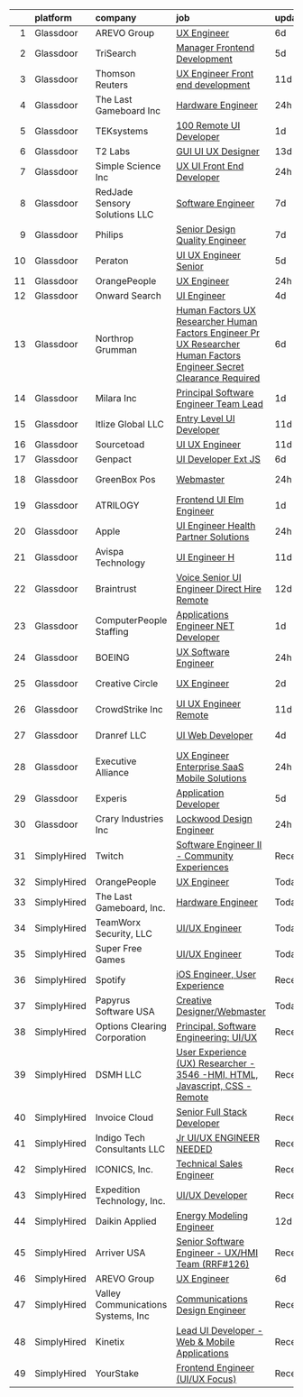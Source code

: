 

|    | platform    | company                            | job                                                                                                                                                                                                                                                                                                                                                                                                                                                                                                                                                                                                                                                                                                                                                                                                                                                                                                                                                                                                                                                                                                                                                                                                                                                                                                                                                                                                                                                                                                                                    | update_time   | location              |
|---:|:------------|:-----------------------------------|:---------------------------------------------------------------------------------------------------------------------------------------------------------------------------------------------------------------------------------------------------------------------------------------------------------------------------------------------------------------------------------------------------------------------------------------------------------------------------------------------------------------------------------------------------------------------------------------------------------------------------------------------------------------------------------------------------------------------------------------------------------------------------------------------------------------------------------------------------------------------------------------------------------------------------------------------------------------------------------------------------------------------------------------------------------------------------------------------------------------------------------------------------------------------------------------------------------------------------------------------------------------------------------------------------------------------------------------------------------------------------------------------------------------------------------------------------------------------------------------------------------------------------------------|:--------------|:----------------------|
|  1 | Glassdoor   | AREVO Group                        | [UX Engineer](https://www.glassdoor.com/partner/jobListing.htm?pos=106&ao=1110586&s=58&guid=000001818a2e8d9bb02f88dd946ea13c&src=GD_JOB_AD&t=SR&vt=w&ea=1&cs=1_2789f469&cb=1655880716050&jobListingId=1007942179301&cpc=2F9DD8B511C89582&jrtk=3-0-1g652t3elj45f801-1g652t3f3i4nf800-f54751631b2a6e8b--6NYlbfkN0BCLW45RZuRc772PykXY_iXs7CHdsEvuP3whbuRYvlLzUPBgski3_CRPHCklom68Ot8O373uMJRXjLHdOCPclxCsYJ6ld-PH4Hmj6Ckbi-1kcJ5ZtE6fDqfA79egWfNAmjiOhUviGXbirqvNtkCHBG75inozUXc3JMpAM7q4dQ2Vcf-p1PSWfDyn1EIPezATFwuL9V4Z4A40_SLVXE6YmunHPOTispDko_9jb_2Z9KGz0UqPY88lzbtFeJdaIRI_tkRYB6Hnfxtkh7BI8ze5meNppQBtoqeg77DukZWdRHe733nO9BTxj7N8l6LonWsKOv4p8i8aLbQqscKacvmREaTtA2iTglVPWCZSMKH_lP5J-XfI9QfftLC8k35bilwPpvQaVwZtkAf4Kl5Ajv7wgmlv5OfGDQ5nWSluQS_LIaN4XXhV--OLtKBQ-80jJm8Py_o67jPutadEVz1MGxEqUjoFid9GyEggoS2Rur0DdwcFpRm0OHKXKlP)                                                                                                                                                                                                                                                                                                                                                                                                                                                                                                                                                                                                                                                                                                 | 6d            | Remote                |
|  2 | Glassdoor   | TriSearch                          | [Manager  Frontend Development](https://www.glassdoor.com/partner/jobListing.htm?pos=121&ao=1110586&s=58&guid=000001818a2e8d9bb02f88dd946ea13c&src=GD_JOB_AD&t=SR&vt=w&ea=1&cs=1_cd78e600&cb=1655880716052&jobListingId=1007945119986&cpc=C5F9C09AE97B3D2F&jrtk=3-0-1g652t3elj45f801-1g652t3f3i4nf800-48d5677011ae1a3f--6NYlbfkN0DJ41dufiW9-_d3VmOZHcpuez4e0Bu4X9T9KlT8_BkKDTCpIQbqk84Vut8YIlTyJcNwPEwLTuEvOOhjHSD0ts3ice9Mu_RZuOdAxX67sr5cEa9zOIEeWMllsa7jiK9ipySJfmBtsTICqsmkEaLVTsE4cBfB-7mx-DKLRw-fpL2RxUhsTj3auZA4CkPASWyLeoFvzcjaUX0B74K_GI2vUpuYQ9AcyuhHwpYmkGM09_yfD92_Awbp2TAx3_pjpbniuhYGO1B_hNqjJP5KhmKvUteaIrXBgvOL_RBfX_6MOyVGWW5BGBE2nF94MSI3-1xT5RCPKIOAzGwS-bpCSZlknywMf6pd7yjbXJ2ER2d-jBmf5y1WCG2fXZYC40XHPFQSL5jbZUCJPU5cKq2YJZaYvqK83-Ux2gOFpadKtEsUwe8nL1cYlp0hzZbZ6--bbOv9--ByxqrHxgOfnRW4HAGTgPjRHfn8ms5ECZ6eKfbzvpMEkmT6ptzFH9bFbhxEHupytIdNw0BizZ0g_2bmiO51xDpr)                                                                                                                                                                                                                                                                                                                                                                                                                                                                                                                                                                                                                                               | 5d            | Boston, MA            |
|  3 | Glassdoor   | Thomson Reuters                    | [UX Engineer  Front end development](https://www.glassdoor.com/partner/jobListing.htm?pos=111&ao=1110586&s=58&guid=000001818a2e8d9bb02f88dd946ea13c&src=GD_JOB_AD&t=SR&vt=w&cs=1_daed0ba0&cb=1655880716050&jobListingId=1007932442328&cpc=2F9DD8B511C89582&jrtk=3-0-1g652t3elj45f801-1g652t3f3i4nf800-96e835cbdf2f0097--6NYlbfkN0CjNG0qDFC9vBxfUJnRpXh8fasJ_-3AjV6caG0C4DoAxAHUoOIq08mxEzFn-hfPuay63-ytmH9YcLaxO7hnF_9gBrzbZi_AvyNllB8DvzEPoVd7FYgDaVIlE2SLwxKTH2P7q7G4dkoQLY3HrwcJ_pTpRsLDP-bkMt4Ych7O0fsGUOrcSIh-asPBRKNjdYS9ueV9bxpNp5bOfOqdVNasj7bPNKSmEdIdGaz9e9gli3mGAdNTvcVbKCfAcD5KENlbLBm4uAmZGYSU8apQdilifMBQczNwr-p3K3Sfgq9UtmNXChzeMSaYReY11NsdvtUYxN5nn9C9YYiRkA9nqpodEs0mR0arUW6eL8ueSO_2dn0ayRmR8iNzliWtvtuI-ZBde0LXM8wTfUa0IiYbjEi4XX2p7XEC2aLzJsXb2NedKCNznvnKDTEsIzYgyMUmafb2nzai21Yn0ulB0RKv9W1v78RrqtR0sHXwmGXE53SgQ4JXnMsltzX7gCCBINV3UvmXGRNnqSUqx1rqLa0_CtoSNkiYA_uQf6AfLVEArgG6hpEOzeBfXTFvqqZU2i6XZCFogN-dBFSUzPhlJ6tYC6jwpx2B15d2d2aNq9p5s4o8lVYUAye3fpU0kXcjKe8jgKbj4nCNL3Cd0GpTiyUxw-Q2-jkHw0DupI2TL59Mu5g3gZikJQSRbQm53_iCH5fZ77yDtU2IaBkkkjvwjtOlcLmy39RJF3vp_8SeO51Lf3oGCa5vbFQ48Bn08Kh7PcwskZG9zjQa4z1KbeGkVFYy4vcwoxsq5eJduazPJ9vbQaMWxhNlLqijRl715JgO-oFfPRa7oCFS0mhg9s4CU3SVIRNN0ApGKFwOVc8SQrMkx88qnFlHxzI9zTMd9UqnMJCwiQv9tnaCoVB3ohL9-46f9r6ZjRS4Pb-XaNQKM9IfHIx2MVewmnLS1yTeJ4ebuGZTiHGlGtQiRmCGrSHWtsoNICC0FJjprKZzpK4yt-YdB0PmpU6XrLzP3WdzyMtvjShW6_TAHk9r0JyVh39HLeLhQ4oKgyw1d2MBJRzhtkLFAfV588XS8qfxQsFd1sS2ICDVglByTjSHQxqnTWR8uSmwDxqUwuDGFXL-xr2AgLP1BgP4YsIFfJJbBGgjWYJQPIxKdneYCCA%3D) | 11d           | Eagan, MN             |
|  4 | Glassdoor   | The Last Gameboard  Inc            | [Hardware Engineer](https://www.glassdoor.com/partner/jobListing.htm?pos=108&ao=1110586&s=58&guid=000001818a2e8d9bb02f88dd946ea13c&src=GD_JOB_AD&t=SR&vt=w&ea=1&cs=1_dfbaaddc&cb=1655880716050&jobListingId=1007954522624&cpc=39721386339D0809&jrtk=3-0-1g652t3elj45f801-1g652t3f3i4nf800-bf49d28a02e06eca--6NYlbfkN0BGpP9LFcH8FYrSqdMQ_sbA8n6iz_ssLchivVmj0HhFnJl_cdkapzIYb113VxxHtVYb9EPtdIMbyZFUJOyNk-Tz0KQR0wiydnM4SROfceT7Eb-1AdfGZDwevHydZpNceK3XevnipRPbxT1mkMcbMrdTgDO7duMFOpkdO9juvpON-cb6hWXZEwSfIEYQn60e64xcje4R-RJdSZc9wMwPJ7t6PJ9PyT0DTqo--1vsEinF5Oz4dqztYfl6Q_L6BgkGJj1RIsCmcqg4Tl-RgmGv5jdi2KkNnKcqBd6_XMM-91yI8hCJpwXvWaL-k_YtQzN1k644VGMPdpZsbAMd3p0ajmBey0EoV_aowKUzGiEHSrjFmzd6R-K1YBK52CKwLwO7mgQVJ_nnR4hZTM51sBZZJZ_VlkqWqYVoR9p2QorqKRNC1SLNf0YfrLT3NWSJoSg_YmdhCDHJzwjmUvi4XIvknAp0bgnWXNlM4-TFqMgQglMmVvPhIUE5Mrkkt6ImneNIQQlie4qb-4xfWQ%3D%3D)                                                                                                                                                                                                                                                                                                                                                                                                                                                                                                                                                                                                                                                               | 24h           | Denver, CO            |
|  5 | Glassdoor   | TEKsystems                         | [100  Remote UI Developer](https://www.glassdoor.com/partner/jobListing.htm?pos=127&ao=1110586&s=58&guid=000001818a2e8d9bb02f88dd946ea13c&src=GD_JOB_AD&t=SR&vt=w&cs=1_b71189bb&cb=1655880716053&jobListingId=1007953178062&cpc=0FE1F5EA2BC84A01&jrtk=3-0-1g652t3elj45f801-1g652t3f3i4nf800-d3956c46580d6977--6NYlbfkN0AuKz8EBO1xHDEL7V2YF9xF3dC_I9B9i-Zw2Jh8clPMK9BxhHDJszxSyW718EipT5P2MyPDlS-4k0k6GEHyNj7NkJW8zZj93Iq-Cx0BoQ0nKgYq-8fHSWfboDjtmjf9AhZS9oM6IrcdNIERSN6UW6E7rEns8ORMnZte4ZYa4j6j8VCywIRfp0A2DfV6ECP2GOcwl3uViyom6c7IHCVnUC6OBh9hlNNZohqsAtQ-BEXYesA2IqiMfeZxkdcCusY1EYSyF2d3VD4i0WoxTyOVhM1KQ5sce_3mF-TnIt8o2Noh52F4WM8EclE1QwQUVXHpr68GQ-NJuk45ifgDjGKKBa2iHsyq3dC6EcR9h9UnTUPkzryQCoemWVaRJHWASMHEr6nZk1YaiUCpwBQ0A91UtPoQdz9C4ExsA12pM4y-BDphzjZ_5Ax3NKxdfE8EC0QLcxG2HHMyyN-jcWpCLfEH16LRu_PvVxFmQnY2OHqjkzuHEjmk2Ffc4CGgWN3kQvTOPiA__mpa4_vB_QOCRb7G74orCyJMHGQqOeDxGehZjVrcFfaF4bD4CznCFexX4bpLKhYWDxf_i1MH7g4ncpJMVo7MPyOmv7ueHL6QyOYJoEQPMHBpnDYGk5I1gehCFvpeMgpjTR3dKZ-5aJ_0fZntOp_gRbq_T5-uiZfQS6Vy0uEjfhyijQ0dW87nLPu8af8roPRYrae-QptMNReCvGFWxF6ipg7r97sAVpD8JmsLS_nZWU4afKUS1qxfK98R-080J61PcCM-kqVuyKGKXhALQXuOcNhNFMLJLgyOacIz2hJCGDU_5U2tlWsOiZpQiJ2ICpkaZuLfKG1YmXWEYF9Ou04Do8TyO0skzAG-6Mwu1dj05nlkEpWzXUbaF6Ll0Tc1lfU8Y5Kp2sXl5rrZqHgCp_tWmkLGEAmGMwC2qTCr6fOEYOEMNy0sgWf9Ldl5tSSlWFBGZ30QGBUHOg%3D%3D)                                                                                                                                                                                             | 1d            | Atlanta, GA           |
|  6 | Glassdoor   | T2 Labs                            | [GUI UI UX Designer](https://www.glassdoor.com/partner/jobListing.htm?pos=113&ao=1110586&s=58&guid=000001818a2e8d9bb02f88dd946ea13c&src=GD_JOB_AD&t=SR&vt=w&ea=1&cs=1_12bfbd61&cb=1655880716051&jobListingId=1007927015310&cpc=CBEBA1A9D941894A&jrtk=3-0-1g652t3elj45f801-1g652t3f3i4nf800-88fdad46afa941a8--6NYlbfkN0D2W1O6DpjgqM5t-Ytd4rWfN7zm7KgZNT6v4xi380-TNoafG_tUEkKvJdXorb6VoYSE6sjVX1kUCkmsNuH6WCf5kO5Gs5uD9UVjt-nV7YkXjbodDSuQRyGQsosBRGhih3WcdfQltN15nJROO-E6KuzdoSIxQvmOdLaL6hSdVz9Aa1WRUbnTPubpWb-OPiRXltzTXuJzf2BItRVhp647y6qgsYZM6KOi6qexxP4WaH84t3KJr9NAzY_gPoyk4cB4pTNi7vGLTinmG9rtrjWxX00_upy8LVQQV_aik_X_yYxd8ZWk7HweUOmsuM8nMyk3gQ2zKNTnOISAnckqlhbBg8qxYWJ66Qpuo2Rfqon7pY9Xq0hbbc5z1Tzx1rSjl7LmA8CddChytmT5BE4eIOaTYdxooWf_9QjkKybvxDGadyqYzy-BOl4hBYclLroAtV98uwcu71N8rwp2MiloXRtM6sL1rWQ5tVDxWbw%3D)                                                                                                                                                                                                                                                                                                                                                                                                                                                                                                                                                                                                                                                                                                            | 13d           | Remote                |
|  7 | Glassdoor   | Simple Science Inc                 | [UX UI Front End Developer](https://www.glassdoor.com/partner/jobListing.htm?pos=110&ao=1110586&s=58&guid=000001818a2e8d9bb02f88dd946ea13c&src=GD_JOB_AD&t=SR&vt=w&ea=1&cs=1_0f831422&cb=1655880716051&jobListingId=1007955274860&cpc=5C70DC7FEE0D01B1&jrtk=3-0-1g652t3elj45f801-1g652t3f3i4nf800-a01d9bfd4fd48de1--6NYlbfkN0BmzC-EZoapB_UM71QrjT3AzMXb6CjXfzsXDRvj41z-dYpIZmT-cj0-xFMaR-h5dWJfkINdxPIJaNHUN2yAi_CAQLEmOGXkIdnRinK6MQGrUl-vX29hqkwTTsG5mWiw8goXyRVABYycQRYrBVQnB_l4ozz5wOk1CKSsaJW6iidOOKxRIfOR6CEhyH6GyeCOdoeBt3RFOzGpBLwebRRtUxgcSNHaS0Y2GvdNXuWBMyjEXBd6rE7R_79n1QrZPva6dw3ghw2_P34iKQbLkEbmcA4a222rhUFScwyli6CKHrt7W0SmiYtlZ4PePHdSVHZiqWvIEzxxSRXMq-Hq_C4j1pwO8Vv8_Z8t-H3JmxQqyHDIFQViUuX_1jg7FEl28Uzxmbg607BNWrv_Fa5MTZCpyFmHVwoK5c7i_ONyrmdZIf-NRSf6aONZ52iPmdxpeRGqRDK-amePUODTUEg9DQ0lLMWPCWytIsamEEZVIl8MT69YSkkE1CgPzWJ4mF7T7Xwar34luO3vpWD9tA%3D%3D)                                                                                                                                                                                                                                                                                                                                                                                                                                                                                                                                                                                                                                                       | 24h           | Costa Mesa, CA        |
|  8 | Glassdoor   | RedJade Sensory Solutions  LLC     | [Software Engineer](https://www.glassdoor.com/partner/jobListing.htm?pos=107&ao=1110586&s=58&guid=000001818a2e8d9bb02f88dd946ea13c&src=GD_JOB_AD&t=SR&vt=w&ea=1&cs=1_75ff1d03&cb=1655880716050&jobListingId=1007940012844&cpc=71D4EE06E32D485A&jrtk=3-0-1g652t3elj45f801-1g652t3f3i4nf800-ebd8988f13aed324--6NYlbfkN0DAwgduWqBP7ymGN-lTADpinz2i-23XbRAyg5ywqS-MDZOH5KRN50EgVrZfwGqx__GYtQ-eHfIM16gOEyyCo3w45I6KzREmUKQpVK5sYiy3z9BXS2GILvgnQUNgmZqmUSEEqPgHORyQDmVZE9COO6aB9beHStZZPZHdZiJ-Kdy_v2GNvhdutA0B1eyQOnvpRbe7-z87rxlVeOpa9rG4bqSbWGlfIwujwgQ9QmTDWAglPmDHxjtZfr9_o3ZonZo1ir4SJnfvfOO3kq8KmB7Kup3wzo4RFFZJWsiAMvZkOdka-8jfwRV5-Y4JzEfCwP0PoLfAcCx-MJSaTpN8zTlmCS4gpn6cvEtU88mtVYKyvdarDTD8IbuCIo3-3CsUD_TDaRR83_FMVlrP8RViduqCSsnmdircg9N6REA43TLcnQkFnu2g8HTr8wSP6qnJr8IkqNtI0pfxy5w7qMTZHmRb5pFWXwB6TP0SYp2FFCMDZnxHOTzTAPrJyM3IWhk17TTIQ_8%3D)                                                                                                                                                                                                                                                                                                                                                                                                                                                                                                                                                                                                                                                                             | 7d            | Remote                |
|  9 | Glassdoor   | Philips                            | [Senior Design Quality Engineer](https://www.glassdoor.com/partner/jobListing.htm?pos=117&ao=1110586&s=58&guid=000001818a2e8d9bb02f88dd946ea13c&src=GD_JOB_AD&t=SR&vt=w&cs=1_5074ab0f&cb=1655880716051&jobListingId=1007940025948&cpc=03F67E1B243A1AE3&jrtk=3-0-1g652t3elj45f801-1g652t3f3i4nf800-1cf588323a52e2ba--6NYlbfkN0B_ic_lyYdB92l-47iK7M2O-Cx2i-GLy_ImdN3yuA5nHhsz19d2WfCzf-FjWAgqYjU7C1OU6OUZZOoIIs-qSQ0dwwOUK9gN7YJZ1VJuInJYkuy-bXKb2wF1mx0CkyvFSwilleYRMbgNLDWucbpSKo7-J7j4Qlhq4i1asaAqPxDVfCCDyyAAm0QtjlLidhwWtAsan9pQgn17NrOLS269wj9-Y28G8L5Tx64JJUQ81XJ-DGkJRLqMhEHbyBNOYlakh6t8EYB5Gp4CWVbg6ptzf1j_aSwiMcPQMnIJA2rdHlvoW1pY_ZmrBCDqGAoI4pu1n4iBWEy80ZYajccStVH7ciLrJLyR5FD27wWEodEFFsW9gJNY0Z3i8zS3reTEHvOaV-ZH42SFrg1zc5z8fckQ4lotVg2kAHzgbJ0wDuhYlosK4ucpd-TXf8BFIq6KSdsHwRaILdINgRy5eWs_pOccUv9YIXGyI3HHrbeFbgQ4QY1tsVJxG67QuGXiCWBbAKdjfDcs346W8upJseRylHmopsfrfwtwfEB1sZth6e-Qy0h1ic-cgrX37liMAd6ARMvAn4H5o8J3j3xj4zOoEQB01b5XwAw9Jo-02eU%3D)                                                                                                                                                                                                                                                                                                                                                                                                                                                                                                                                                                     | 7d            | Pittsburgh, PA        |
| 10 | Glassdoor   | Peraton                            | [UI UX Engineer   Senior](https://www.glassdoor.com/partner/jobListing.htm?pos=119&ao=1110586&s=58&guid=000001818a2e8d9bb02f88dd946ea13c&src=GD_JOB_AD&t=SR&vt=w&cs=1_d8c0dfac&cb=1655880716051&jobListingId=1007945587156&cpc=5EFBB0462F9C6B7A&jrtk=3-0-1g652t3elj45f801-1g652t3f3i4nf800-b3b12cbbf5df54ba--6NYlbfkN0Cx7R8OmodZU4Ze4hnUhR0Myw3_voyDLMHXumN7ynSuTrXceT3foN28OOGtcbbQ_76rWAv0VeuF0OLMv9U30nE_PGWKGg2oNOCAS_vwwSb0Umxfnp0fFyStGdsbdPYI_mb1QgmHgW4UM3bg75cUUXEbYaljH21qzvUVzVnKwk4dTCCqdEuG0g3Sl48Jg9FReginun2xMZErlknOurBE0SQsY-JbIMhgqn5FrDv_zFCAmed2kypS8Er5myoyX8pKZvo4SUqFOm3UY9XcVgR1bpe52CZSVZNGk3GNDBz0sndBQJv8sANOVY88EwF21s_0fpF9uOdk-3WKvJynaJ2miakj1Xg1vCw9Rgw1nVvAKkVaqV4UbFM7X7-6KIwJaivB92MDo8DFGgEFLo8CRwz6bTnCAEwCc4m5duh0w4-SUDfRxZbKdiV6RKP9POWpVn9DXVSpaNxRLnWJl1j1909TBkL2Au8n53sbMCubugDpPokmpxgkHJnbork0SCz323x4i09wEtmNY9kBuK3JSZb6HgOVewkikhtDc5yQFktsiDn_R7INaLTjegDO-06_vu-6rLUHsUvGUF7JFkejjN5XpHDxsO2MNX5XYmK2yX6Td1bLYGamffdoSF9TKrI-Wzerh-yPM153-AIkSm4MGr0ifc0yxheVJkSR8ECDVOP7PlqiUuy8xnuiMWAagu_hs-SqtqNyWHvwVP9xp9uRnQLLcUIxxs4mwCwgfjRhT2RMLvaI5HG7HIXI0S5j5Okk2iwR_A5DFtCdtRy23holFKD8tgpsR5d95wozS0NtI0AMT-nznWVIwwzB2C1vdraTMHLpATwo6MEESs9N8ONpeLPWu9WGdyEZ9dLWEvHAUTsiDdUZjlXqKoAPaMBk6pWUpSQ5TZkjQqPnQiqk04Tzh6O6O_ue1ibpqyPlt7yeGt_wI521P1On5ocJj96OgQkFWqiccIkEDnsKYgdHzEs3l4F-Ns9wi4ByWQCiOEWG4rFt3Nwr08BF7fzpYf0DhLsA_Fa2VoLmg7ULisgv-Qt8HQXgXRfwBP3Uv2kL4CzIieOtQflCePOqrUMZOkFkK_vMnDdpQetOSOuhdIV-1fvYV-ubNgrmBBlyWxtCNgY%3D)                                            | 5d            | Chantilly, VA         |
| 11 | Glassdoor   | OrangePeople                       | [UX Engineer](https://www.glassdoor.com/partner/jobListing.htm?pos=103&ao=1110586&s=58&guid=000001818a2e8d9bb02f88dd946ea13c&src=GD_JOB_AD&t=SR&vt=w&ea=1&cs=1_f780265d&cb=1655880716049&jobListingId=1007954091221&cpc=59DF70BB7E75A6DF&jrtk=3-0-1g652t3elj45f801-1g652t3f3i4nf800-f57d2f5190dab296--6NYlbfkN0AshQtpz7K_INzplkaiwul7-A3CHTbkwbV6dHbz_qTR_vE1MsRD397jQJ7wpIC1pTLkGc6Lajw6V8uuyshJpdomVG0ZzeoLLgPz5ssnwoHiqAhzzk4NdiF5z5u647DxPjyCzV_RaHoY9fdKoGLnRavV7c7LtaEOIR9HFSr-mhhxWsos_l93OxUILl8LRXt2OpsnY7cklwivesAgE3h7FutACLnyYr-WVMbBAmCkRqrie_uD0s6WfDdLk0VQG9k6ep_jt3DXozHOgKsWvzelOGOVhx_8D6YW9S-HOb6TrMcCuXCT3IR9lieZK0jtX_Clgqjy_NFbCju3OkgWhHdnnrnYReV4VFa_9YdKsVHGchfvx-9nNPp9Gun6PT4m8Y0fQaJ7mqibi9wrt-5IPn7aeD1zM1di9bPiM420eN48ircOvqha4akKv0kYHefAFCb8kXu-Q0bblI2umLLazRTCCQCIfLM_MvNjq7cL73QnQxCnhQziyS_mhGvr2wLdD06mBUhUk0oB73XFTw%3D%3D)                                                                                                                                                                                                                                                                                                                                                                                                                                                                                                                                                                                                                                                                     | 24h           | Plano, TX             |
| 12 | Glassdoor   | Onward Search                      | [UI Engineer](https://www.glassdoor.com/partner/jobListing.htm?pos=122&ao=1110586&s=58&guid=000001818a2e8d9bb02f88dd946ea13c&src=GD_JOB_AD&t=SR&vt=w&ea=1&cs=1_7ee34ce2&cb=1655880716052&jobListingId=1007946854771&cpc=A0637F14311B9419&jrtk=3-0-1g652t3elj45f801-1g652t3f3i4nf800-5fa01e1ebd6f0cf1--6NYlbfkN0B7YoEZZ2QAGDyEGGmBPAUWSHc1Mt3sMCn9FehKcWA3w5p4dGJxWifpoAJCu3xk6ZhsDfYtr4NNs_B8oMw7smWQNUE3uIJC2h3n00cs1kIP5XBHjDRdA87-ly0WsFmMExPmPsOyc5a6A9GqhoWcyQXQZIBLP5pYvNheJixunOrDT2qTUqSj3tcf6MR44V8_whBJTleDAII_dnvwiosWJ6kUsoTr-fnsUOFyBQjkSpu8mjrVYTMw_GS75z0sFpmgPS3HSFHlAfPssUF5Fal0ZXj0rL46w2Kt9l3TCUVUE1hz6NItXW_Kh5Yz_SYBOS5m5VawE0eI38t_o9woiQxZeXyyVJmESxAECIA-tdqRS7lvt88hj5nqxNj6W-M6Z9KuN6sID6TBWBExjmNdYfUmpMgwvZt2aSk-k8eSiWRcyJEWR2FDb3CejDCRmlNgmcI6MST5pkxyGc2W_4AVa5rnYX4zrjKJdwcC5obzN8B4p50X4bmpKl8BlrTzFXlqzn26thQ98djm_MDqBJ1072AWGJHkuVki3c3jKSkfSfA-Yh7tDyyuLZi9E6GmctYd-yzUE_WAsa48sFlUMajNOJny1T3LwflgsZTiz8WuyrBa_maO39xqhhPtjjHQM-tN-dOESiU__fkkvYsvTaevgcgvCWuXxftJmBlmPbORwTpXFtBgqH2SMUXbozuAOQ3wyKKHFc0e1ExDtwV82CR4nade_VPgs3OTgK6-At85F13hHvtqnFlWuE-C46KDT6yPRlkl398z4AjVeVFI7AIjEpJfXtLYaj4Q2az6_D1_dOb8-SRt1h0QBNgb-bSJltpetwE-XlOBl2j0ccXAEuxpQZqdB3zXTkRmd6zIg_QNWq-Laon9cGnZdGJnJpUlBQEBvJfG36SRdYbLUKrn0tvn3B3756BTh7SMeFAeeNYeeRJRekbQo83LfZNOSvQUkIaMNM-rZo_CmJtsezMqTu_wfRQTh9Qi8zzprzRgs0HQTsBOydRWTg%3D%3D)                                                                                                                                                                     | 4d            | Novato, CA            |
| 13 | Glassdoor   | Northrop Grumman                   | [Human Factors UX Researcher Human Factors Engineer Pr  UX Researcher  Human Factors Engineer   Secret Clearance Required](https://www.glassdoor.com/partner/jobListing.htm?pos=112&ao=1110586&s=58&guid=000001818a2e8d9bb02f88dd946ea13c&src=GD_JOB_AD&t=SR&vt=w&cs=1_3c3ff5ba&cb=1655880716051&jobListingId=1007942616692&cpc=BCC169F53084E245&jrtk=3-0-1g652t3elj45f801-1g652t3f3i4nf800-721d2e0f1317ecde--6NYlbfkN0DPf8Tf_oakpB62WadId2dzQiWExtALTi0lpCM--zHBL1trAzPQuAwgyDf_-NiZch1TyInWfYoN3MkdLf5djz_0mKXbI0vVGkmhzoHHtO-E6pWK8oavNt_T5Alb3A_Rpmvn39Q1YwNp8OMI4RWKB2z0TIVyQhIPlanjorSXWzmROsBBJFu2DqDS9-fKA688ZJ2FTDc-7oLqD8wqdTrKoG17hFh-DC-kxA0UzpeFUJJEbmAthbWI2NVM7kHCbxfixpm4iVzfhOYJfdF3Gfo-VUA7Pp91i1bY35z8tQo7_P4EpDGE_naup-Ram5Oc_NRnnADtHAT2_uQ2KpeV8_QZ-q2jrk_8X7YLUVq6_hNE0upXzgbTTWXWXF2ESX2nNIQqha768AbMSO8ChsjtcAvwJMYkr5fmAui9A73NWsqDyCjbhPhY8e5qe41ev-mfMuPIoqAQ2TURy6SiCUFBq6WK4crJCgGQjHPWGc4nQnCVQ50a-9lZoiozW0gWif90zzaJsYUhKOyVwHKKRHxQvdr2P4YR6If8jmSFprUvPHytw2_5eQZ_kSngDBJNKBDZJ4HE9ZH45BSqbFOMHogtuxrTzl2E8tArVk4KQDc3DHm_C6bybE1wtDxp_Fj4hBeCvmWI1afWsXB2ixhhLbpRkjgmWtO5QsMIzg1mngraIBTMnOINbEECq4s-qArxTudetDvldA4Yq1_MRZ8viRZnYNMdzot0k6Knsdn9NxJITiNehOFj6zB0L4CzLNIrgKP4GG5Y0j6nGTQcrPFT_p52yypANYxhS5qoZw-lb_K_Q19zT9ihNlsMkIWIwvRAsxVjCJ9IDH7YcNiHLvkTvJwKEQ5L-IVMdHoFKmDyuC7sX9tXTQZQ0TPkjO6Mru4pRIi_in7pbrMsGFI_9IhJvjd5grIebQo2KDcqBe2tgMxqgCX1drJRhKsKB2YbPDF7H1t9wdVFKFMGQC8027ZRog%3D%3D)                                                                                             | 6d            | Colorado Springs, CO  |
| 14 | Glassdoor   | Milara Inc                         | [Principal Software Engineer  Team Lead](https://www.glassdoor.com/partner/jobListing.htm?pos=101&ao=1110586&s=58&guid=000001818a2e8d9bb02f88dd946ea13c&src=GD_JOB_AD&t=SR&vt=w&ea=1&cs=1_0333083d&cb=1655880716049&jobListingId=1007951310454&cpc=FAAD6D1E1A62DFF6&jrtk=3-0-1g652t3elj45f801-1g652t3f3i4nf800-5c3f296cffede5ca--6NYlbfkN0D1KiXQKUEjz9_udJq5dzEUlqIQwxRSPTw3uhWyhaQqNsEMsdmERdtC134tAa5DXnMbMBVrPnyuso-RA1jT0IFrEpVNikUjfdxGBoW26MAa-rHhWgxavaSPRUMcVGErwlmQWAhcYe4mX6rf_WivfXZKgkVjWvPWhJm6LxZFkJl6Y--_RERNdv-hTOjUW-cSilvV0K8VGFmizMNiyL7g99tn23qjPSpi3EENAD1Q1oKh9Q1V2CNT2MSCqLiqI_1os4nDKUePF3SchztSt5BWhztpDs7ir0_V4xFlMlXkBu09YdQ_zfZLDJRDpiSMTGX7mfMs4vX43t0xO0EevUXB_FwsWikoA0d2c5db1RP4dyuteZ8iJqTl7Izs41wRGRDr42NSa3wZtTb3Rn-PgdtDvUkXMp66HxdC56x6e651ySyfUgRACPYj6aXfgYliBzAqS8_3u37JvOBujC48VkO5nbvgG_odc_oef6JkL7Oky_3LyXCwmAHgvOSqc1uLcsvRwXur0m_ZCXxdsw%3D%3D)                                                                                                                                                                                                                                                                                                                                                                                                                                                                                                                                                                                                                                          | 1d            | Milford, MA           |
| 15 | Glassdoor   | Itlize Global LLC                  | [Entry Level UI Developer](https://www.glassdoor.com/partner/jobListing.htm?pos=128&ao=1110586&s=58&guid=000001818a2e8d9bb02f88dd946ea13c&src=GD_JOB_AD&t=SR&vt=w&ea=1&cs=1_fd83fc1c&cb=1655880716053&jobListingId=1007932064438&cpc=8795CF9063CD573D&jrtk=3-0-1g652t3elj45f801-1g652t3f3i4nf800-51b753b173ca2cf1--6NYlbfkN0AxomhOT3NXPBAGIRcDiNRar1b1C33LuyoH_GOti41F1-DU8TCJZzWgo_OZ6g1DpVb2pf1KmNFTb5lpmRIxnKRQtOTrIo1w8Nb7HCbYmKtJ2ui2m_xFVkll9yxV-2oNI53_Dc9ENOv_A-u6gDR_OeRsNcerd_OyVfqHoZgoCtETY6W3hrz3fQuZkjkoZtyLF2f5lpBtGJ6NyWgbO3q_9cJCoIm0yHisB1MaQ_d7oooL3in1YN3_oAOHHbxx5sX0zi-AMAf9MWjFIrsJB4FTmwivIyYSqXFyBBiQRfzoEZy4wfsBLF3FcvD2L-7uEMWYGoUkKXDM65dVu8loqpUNa3dDdPMjFX9AYheeRyOOZKUVHmAVA6w84FyeP8_lclkpaVNyWsSLch3EUtXlLg3AB1f0LxeTM99KiW7qQrxPujXZeYyzSVKDnaQFlJZnqWZCZcyPjJW-QL_K6XK0u1nXO6Q8l5CUB5OaWPhbcW-J5e7Z5vf4vFKMm3KLHZZSEzHiqB_Ea525bJfcYg%3D%3D)                                                                                                                                                                                                                                                                                                                                                                                                                                                                                                                                                                                                                                                        | 11d           | Piscataway, NJ        |
| 16 | Glassdoor   | Sourcetoad                         | [UI UX Engineer](https://www.glassdoor.com/partner/jobListing.htm?pos=109&ao=1110586&s=58&guid=000001818a2e8d9bb02f88dd946ea13c&src=GD_JOB_AD&t=SR&vt=w&ea=1&cs=1_562de0a5&cb=1655880716050&jobListingId=1007931490458&cpc=149B3D5996025BBA&jrtk=3-0-1g652t3elj45f801-1g652t3f3i4nf800-1382e9cc6c66fe97--6NYlbfkN0CjhlpcIGk8MRrqVEZC62LDhbw9yf8nYsDbPLbnAzWIoGUkWb2Iql-h8BKoz0X82CVgFTD_oTOhf_hktZkSrBFSS9dmdXlGvZCptK6w5iGXUmIVFHw5CjkwkWapYgtStBSJb4eDUJjovcgr3oDj57vfnhPSGgKSfacETeNMstfn1FvImLZoVKQz6FBFaf7Y0I_1ZG8ckPioORC-IkIEQM7SEWJ8JyYaEz5obGZszpuxYcSZZkwp68ffuA-CQE0zxYwgjQW7gsEGPpZlI1FeXH2UR7QIhbGiwbYDRknH3lI4i4Bnvt-qKnmNgovXa2ruroeMluDOqQg05QM5rKkunh7XtYSNhpt4Xa7teTXPLV8rec_VgXSYZCuD4U-E7vw23j_ihOe85BmV50ugBz5vbnl3RZafQGO40Ze3LNMlMOStqoUtsubBGA6uvNGGmc411WTjeu_L2aKCst1bjESc20b6tXh7tIdbU2RV5y5IeYRoR7bfZk1vOXbX)                                                                                                                                                                                                                                                                                                                                                                                                                                                                                                                                                                                                                                                                                              | 11d           | Tampa, FL             |
| 17 | Glassdoor   | Genpact                            | [UI Developer  Ext JS ](https://www.glassdoor.com/partner/jobListing.htm?pos=124&ao=1110586&s=58&guid=000001818a2e8d9bb02f88dd946ea13c&src=GD_JOB_AD&t=SR&vt=w&ea=1&cs=1_e711ed26&cb=1655880716052&jobListingId=1007941859389&cpc=0FE1F5EA2BC84A01&jrtk=3-0-1g652t3elj45f801-1g652t3f3i4nf800-595aa0e481220b3b--6NYlbfkN0DaJtr4oGHmmHzyu6tv3H66f-JEres8CRY456IlKwHT4pJ-OX39KHuYqa8Q8GbUa3WJNyypmktarGonWmEEdHX4fkedcqOWn-Dej_iiN026S-IaGSCkoRBcv4xQ8H5J0kaOsPXwpPZTvmnPt2qAb8Vc69q8VL488u6Dia9g13fw3FtDxczQKIArFN-TzDVkxdi6ocdY_CA6gDhllZrM-qTgYCRfBs_y0I2NnuzySHvKPaVI0bovlqWN5-8zP6ihzWvaGraRcOAT_oqBaGpB_4rZM-dkMgTuSilG_9BP1RikHWki69YtuwrolWnFHLN65M3zFdJWiwRVkP7bZ-llUZgu1_lJYgju10s7jgSWSRinUPuK24t56YZbBW8p_g5LsGep0SDyqVXuFD5vdZX-3yK5NuDAD4cjFF00bcaRHEl-1D7znf4pqtLwY5YvEOdzblSCWhEI_hgrenf1L7H1Jg4dGLRbsi2j0BLBBOoOYmYbNCPGCjsyurWlqP1SPVEQtL425vm1Hfg46g%3D%3D)                                                                                                                                                                                                                                                                                                                                                                                                                                                                                                                                                                                                                                                           | 6d            | Remote                |
| 18 | Glassdoor   | GreenBox Pos                       | [Webmaster](https://www.glassdoor.com/partner/jobListing.htm?pos=105&ao=1110586&s=58&guid=000001818a2e8d9bb02f88dd946ea13c&src=GD_JOB_AD&t=SR&vt=w&ea=1&cs=1_1b9e2188&cb=1655880716050&jobListingId=1007955756107&cpc=2C031D2D3FF29DE7&jrtk=3-0-1g652t3elj45f801-1g652t3f3i4nf800-a2da692f11462334--6NYlbfkN0BHIfC1zsKGIu0R3teaIu8liT7fbRNLaQeDQfcPJweUK7RAcvx5cHrvpMXX9bQFKi5nUuxlA1xRAwNNN9UTlKJwFRfFD7iCXEYIuG3PleknMw9OAaRA6MG3lCp6-JPv0Xwz7KHbZwn2Dc3b3R3cN7ir_k-2aCOh_8HiC1HJw_WqgI8mOKzZF5BrpRqeFEz0GwYnNgBMND4R3li_grYdmqgAjAM_c-i0o3WDHViKZ_iu9btFzmdL7KBX8riBK6pqNQ1RQcQ4ViQEiFHOBa3MHkJke7YlUJ-3vO85t8hbWXRr7ymd-nLLDCijKobD9QkjEbDpdGSu9ABL020iIe-i93dWlCa9lZ2ZcozdpZ0oVrxDUC5AxtiiyVhn4qROtx9jSXhL7T8Vy5QPg3EywhYeu6nxCo8iAV2h0hUXpxFET5VHnuwf6MhX7HnmXP6q8Ve4TIZNI-PtyjeaFgpCC7f45J7KIp27sCMud8H8NjFIW9r9oI4Z4uNyxjwxdd7FKGMMXkYpzlx4SeHCLg%3D%3D)                                                                                                                                                                                                                                                                                                                                                                                                                                                                                                                                                                                                                                                                       | 24h           | San Diego, CA         |
| 19 | Glassdoor   | ATRILOGY                           | [Frontend   UI Elm Engineer](https://www.glassdoor.com/partner/jobListing.htm?pos=120&ao=1110586&s=58&guid=000001818a2e8d9bb02f88dd946ea13c&src=GD_JOB_AD&t=SR&vt=w&ea=1&cs=1_9d3aac34&cb=1655880716052&jobListingId=1007951974151&cpc=1FDE87803EF93CD3&jrtk=3-0-1g652t3elj45f801-1g652t3f3i4nf800-68a92fa90fcbb848--6NYlbfkN0Coaqwr41TC2LgejnR7Utnytr6GYvK_E0y3WIq7ZdLRae9o-QpJIESlqP3qGLJFeU5dqe6N4gMCbDR-n3pXvhT98Mgxod8UQAAqLWEQreMdixZW2B1RD6nfE-sLKercspbsywCsncoq0A22johr5wHrPfrvYirmkD7Z-IhZUBpg9n0XvkQQuqYKp6cIBLnCcSyZioiABbYskG1vstWLU0QjatkX07iOhoYHZn6AgJCez3_yvAwZGlk2InzP-IgsBG6YERReNlCNS07ppvUzOJY6RWzwFbMQVOdPy4EvkGDU5bPcNjZqnPjQPaWududyfoblBLWtMWbJpc1fEeC33i2YAgjMkHbmxcPtk-jodC8i_PWQxU0daKEIOc4gN7rjYZJ8vY3iVraX0vl6PAkpnRr1uA4a2CBc6K96s9vLMpPg24zj-OS_4QuKX14fkD3WA7GXFzqrXuqnvNvUAjDm3zeIq9_JsgPeqxJ7wsN2qCdhPE9kScTGxhWcosWtYyxSbvdeZ9P1WQbq6w%3D%3D)                                                                                                                                                                                                                                                                                                                                                                                                                                                                                                                                                                                                                                                      | 1d            | Remote                |
| 20 | Glassdoor   | Apple                              | [UI Engineer   Health   Partner Solutions](https://www.glassdoor.com/partner/jobListing.htm?pos=129&ao=1110586&s=58&guid=000001818a2e8d9bb02f88dd946ea13c&src=GD_JOB_AD&t=SR&vt=w&cs=1_6878e896&cb=1655880716053&jobListingId=1007955803337&cpc=AC285F3A3ECA6BB0&jrtk=3-0-1g652t3elj45f801-1g652t3f3i4nf800-b2a4ffd47be3b132--6NYlbfkN0BvKrLyj5gPmtZO9T8euul8TCxuuKNOtzRJOomxnwSEodTz2Bc-sPZlADHp0xxmf8XNXJR360rz7RT1WiUIGut6glCB_ErO132Dbpo1B2LBPm9IJ7pP5DxeGkY4TLxGgXuXdf2qQAaF2H-fWK7CSK9uFmqzpivUZQGe3_jo4zWP-V9kKirFArX2Uods1W0GKQYXUcH4-1Slk8snWhyZm8UiJ_d1ikIjqMKgqZuSWkR2b2Ke00R0XOVu-bHXvZcEgtx_GmDY7mD129hJn4s2_9h_CijoVFjYYRIa06iHT4RICAhqKUJ_kStZgb4o5ONIdjO-RmTwdBwepUm4isGexwf7KUMbIKjlifr5gQVXBEhSx1llqx2ndirDUlPT45ILRmdf3OEbpbhcyecAIwPrel_LFEy_MESFmBsI1tUdgsHgetIaCN2c42DMBI98GSc85VCpUMwuQhz0RmVzt8QCs-U4G88P2-hE46FxliThbrXMfZFqiKvnXVYKLEOVe5P5PSdB8akBQX28srYf2BpPkJWwETvHkZm4tKT3tNqp1N_2f27IwLMfarbXa3gvygnO39jKU7abWE55EmogPV6eQ54kMOurAIPRgWupe8RBHoG0CgCTx3r4wGf_esDxdYxdXtJfc2W_k2ooa-mos64cGf-Y-70qRAHD64snEtqOILvsbCFBRNAf9sPLGCAQYwemxiCjZEBCVXvz_xCBEy-Zm8uc-YS0K3M-mCGaqVw9Xc0yfx7_iwo9vK_XqpDTISVyNGYNAlBUC3ypWtZakYoHkU0Pz1YEBDz3Gnu0TaLzW1hu-yn680PhYGTC5UXGX-vp27qDev5pxFHmvxWDqhYDhkJGvMoczaafj_nl_Xf7fXqrzLml89znbuZv3o90TNaQUVlVsQI_9qQfqR2qn4fwAxCwkhWYKvZtEagRf0s2ehDfTabFc5A-YuDqJNu6JrS27WyJqsb5dq_A4iIq-8I2aSPV)                                                                                                                                                                         | 24h           | Austin, TX            |
| 21 | Glassdoor   | Avispa Technology                  | [UI Engineer  H ](https://www.glassdoor.com/partner/jobListing.htm?pos=115&ao=1110586&s=58&guid=000001818a2e8d9bb02f88dd946ea13c&src=GD_JOB_AD&t=SR&vt=w&ea=1&cs=1_c030f428&cb=1655880716051&jobListingId=1007932631574&cpc=FDA93C03AE7AED37&jrtk=3-0-1g652t3elj45f801-1g652t3f3i4nf800-5ad7c47ded807920--6NYlbfkN0Dj2d0qKPEJP0fpBViK7V-TZwXvjpwqshPgAnSSx4qW-KrhPkyDM9HZN_F8jkueVASXz2uduGYmphwcZJ8djClgT2JngLHxEN5EtlFOfcfDw0mC8dafxDEuDzoON_QXMq5KetONQKok9J2PpNgEDCu2vOKHeAXua0PIY0C8PYZ2q9K9g1VFt1w1Od78NyzpBidx8FWJoZcfnIQPzyaq74ukSnagmmT-kYJ7P7IEE-WCw0wMm9puh8FCZqThLDdallVO_kgU5i_f2RupJ-xY-84GcRY2lPKfqVWmmHTsbtEVILjKeGpVhKi3cARaKOn_GQ8DG22gJFBC7PD7WT_Uauq7Blnj4Zem8DBIUJPEBqijeIvUTbkB524ufsclYKTbZ1gRr68raXQeMgI_0fIA24098GY_NGYDgj0_LapOEKhnDRHSVH-sPdFCpBfIBGFSK-tsTtMX0lvM6IhTwOxeoauu)                                                                                                                                                                                                                                                                                                                                                                                                                                                                                                                                                                                                                                                                                                                             | 11d           | Sunnyvale, CA         |
| 22 | Glassdoor   | Braintrust                         | [Voice   Senior UI Engineer   Direct Hire  Remote ](https://www.glassdoor.com/partner/jobListing.htm?pos=130&ao=1110586&s=58&guid=000001818a2e8d9bb02f88dd946ea13c&src=GD_JOB_AD&t=SR&vt=w&ea=1&cs=1_fbbf95bb&cb=1655880716053&jobListingId=1007930630780&cpc=F41FEAB56D215062&jrtk=3-0-1g652t3elj45f801-1g652t3f3i4nf800-de5a796fb6e87424--6NYlbfkN0AL3dVr72y2kzw2kaN2Ho5i09lACUMjYeOySpm2U6KfaoCL3DUt1X2q4i_qsDHLqXxoz-OUBds08fEu7-F894lToxieO1v6fbVGmeUPADIHQqDIbWPB9jqpX3pl1jCjAk_DXDmhw4tfHuyaKsyu24MFtM3K0Wd3gl-CMcz6PkW5j98MyghDA5ptrhZ5GzQ6UU8FVDX_keeyGwP7Dg4KPsTxrEvIK8N260u9iv9CSvUTUYbUUIIrDHeNb7Nf3r-Vs0cah2W2yExN4p-Xi75B-9MJrSCGSut2KZZrayAP5-En3DpPTKzgUGG_XZwqnlyXhNsTcWBwC74FQSPXvb4L-J20dgKYPwgsgvBmM5OgeQXoXPYNocZa79YEAm4xBcVbCxaMmFIDaJUc7u3DQLIhs34mT4OARR_Bnz7e4TATnlWGU3AKZE41Na-BC2rGjQeV9kqEneQOKqjj63srmIxC1VqOcRuMU9OUaIvzSoOX_ZhkB709s81ckeMsEHplIeOlRHBPtDoC6LxfwzhT4PFQh8BzKBzzZzcKEsoM_izvNqJLGhYaaU1eLGUq45_CZzPnNIJDgZmvfSpZDVfTNtXhfeHoC_XCTegrbc6VT7DKGexyySbQe4hrNklWd1IOlK8l6QcFffy4J2Aihvz1rf4VAEQsEVCkeK_Lit5qqFL13Xu_xHZYtZRzMrq95TzIZSAGjeCJDJpx6B8fp-ZLallskpx5BJjZohrAxNaSYbin3aERwWsikMCy1nGU0Kx4aQllOjXCSDQqic-1eZ26zXUA3br29Pqb_lcYp0s%3D)                                                                                                                                                                                                                                                                                                                                             | 12d           | San Francisco, CA     |
| 23 | Glassdoor   | ComputerPeople Staffing            | [Applications Engineer    NET Developer](https://www.glassdoor.com/partner/jobListing.htm?pos=123&ao=1110586&s=58&guid=000001818a2e8d9bb02f88dd946ea13c&src=GD_JOB_AD&t=SR&vt=w&ea=1&cs=1_56338fb9&cb=1655880716052&jobListingId=1007951671479&cpc=BBD63848FB84346C&jrtk=3-0-1g652t3elj45f801-1g652t3f3i4nf800-74a8b2a27e8c2c22--6NYlbfkN0BZ_MQiQQY38lbooEl6TLz6rJEOXygZRUgAeGTofDLYpIT5lISzr0y93arCv4xSwkpEz1SSNqwfvwYYkFLADzupBegCOmOGvJVlURO1-Azx_2SqWMsR34B2XWuSMmy7s_sy4lGd1QVj-U_spFs1DwHuVTGjkqCM-ODBQygbWckgk9ZB83_rncZR_-8ClFNMaw6cekLH4DLkNp2-Zv12m_72_reG3JIZ1fehUsTogjZgKu97t6JusmUhWlGgUQ64hsjGCThYef1i6_y_NUzsprFg0eF6BJJcvn5M-mqDSX0_txDiY65ylug6FkiwvHb4t0LlQQA1OwLoGdKyqvGmx1xZgEp9swLXQJODDO9t2NjwSQNDDIF-egeWJkcSHzsBOPcjEN1VMxHKMqHebnSsOZzszLUwNUlsslb7MXXfWk4ojK6eGhXJbYIyDsplJ44bjgfqiZcv20upQShYddSi1umfOKJI4A271uUVb6LD_kvPa--v_CsHh-UABXtvN8ifPSg%3D)                                                                                                                                                                                                                                                                                                                                                                                                                                                                                                                                                                                                                                                        | 1d            | Remote                |
| 24 | Glassdoor   | BOEING                             | [UX Software Engineer](https://www.glassdoor.com/partner/jobListing.htm?pos=118&ao=1110586&s=58&guid=000001818a2e8d9bb02f88dd946ea13c&src=GD_JOB_AD&t=SR&vt=w&cs=1_c62e1990&cb=1655880716051&jobListingId=1007955574834&cpc=44CD5376B8534B8F&jrtk=3-0-1g652t3elj45f801-1g652t3f3i4nf800-330ae73a5993acf6--6NYlbfkN0BddK4H-tsabPiX3BvkwhvbvP4OkLNzlRX6egXJy9Hb11ERhvpR4KXHXK2FLd2rf63q1NGLmboDUWRUmMCuKYDhVeW7UdXdplSjjsM-uebrhFWkx5qcWPmujHs9Dpl2lJlqb_rc_3sUqrv5XcTBvkXWnsODunJhASeHAX4yZB6uHpA35wBHxkSZSEJ68CsnbjFv335qVTa754jNUSBVglBmSbXBUjDYxPrxKAElYRKQnnvSUFvPe0JeAoo09nL_yZ-sdC50osImqkhuE2C1o2KlPkCMKYkgGhnOfR8lm5h5xvRssNdCI-63OrgsZvX3-C37549hYcYbpkfeBWUs9xPd0-1shUhmLGA2B2l--YgXV4CfnHeIN5kDGg5tlDMrE5tOk8UItZCjcq7RG3kTbNdWyzIZ1Jrc5azthZINNTmTUPjZz_8aO5Ao)                                                                                                                                                                                                                                                                                                                                                                                                                                                                                                                                                                                                                                                                                                                                                             | 24h           | Fairfax, VA           |
| 25 | Glassdoor   | Creative Circle                    | [UX Engineer](https://www.glassdoor.com/partner/jobListing.htm?pos=114&ao=1110586&s=58&guid=000001818a2e8d9bb02f88dd946ea13c&src=GD_JOB_AD&t=SR&vt=w&cs=1_c17ae7f9&cb=1655880716051&jobListingId=1007949311312&cpc=C63BD00756FD6F58&jrtk=3-0-1g652t3elj45f801-1g652t3f3i4nf800-0fce39a1ccb382ac--6NYlbfkN0BPwlZa85gbT4Q3XYQoU_uQn0Qmw9zd_9UNfmcwtqAVud1yvyq1Z4UAlx1bxhDUi3KZskBJB_I_Q3N8huEbzW0Sy0uo2xbzstP29L4HEF3z67czDwaf9lZhYpZkle4GI22hGNBAddRKGThypMMTjJPzZPMRh95JLktUkk2jhkjL7W27Gav99X0JY3cqewkL4hd-_78q9G3VCJiPiylzjDBm2zizoFNCwBu9TLKzAbGnEnc91RYCrXjs34dz58fmBuJxVjlUIjpXkwZ62lh8qgnk-7v3pM-eOe6aTu9qZhmI4vz-wmbBnetXpkkNLorOTUSz8RHsOvmNIZ5nKrS5T1RS4nwydVzN2l4tpP2HwPDXLZvXQKpGYl20j59XmKWy3MEwbnbUO260v4_6K6fWaowJYrz-6KK8RcGSbIJP4FhhfqO4zm97PLA56vN-w0JrfWYuFswPGfba4McpXGpCyv_vAC_NtyH_3yY4kV4yE26mQA7RkXFM9kKq-zdnGqaepuVrEqMnPmkHnA%3D%3D)                                                                                                                                                                                                                                                                                                                                                                                                                                                                                                                                                                                                                                                                          | 2d            | Mountain View, CA     |
| 26 | Glassdoor   | CrowdStrike  Inc                   | [UI UX Engineer  Remote ](https://www.glassdoor.com/partner/jobListing.htm?pos=116&ao=1110586&s=58&guid=000001818a2e8d9bb02f88dd946ea13c&src=GD_JOB_AD&t=SR&vt=w&cs=1_6cbb9e07&cb=1655880716051&jobListingId=1007932061585&cpc=AC285F3A3ECA6BB0&jrtk=3-0-1g652t3elj45f801-1g652t3f3i4nf800-646ec77118f4a79a--6NYlbfkN0Cu2CVlb3GO4Nf7aS8SXsFwjpUbSKkwsJRaJhRnAEdqU_yv6e0u-cLacwZ2HNe9plae7UShi4WyamzqofFmXUTovqPfFg45sTJp7TkQeYsSoWMLFIPWtz4PSuIJiLrh82kdzGcbo5jVOjcm6ISjbzlQPPriZ1RWVwebUfsMDniejxJKj_Te03YAo81-gbUcvXw4FviaJnTC4Ez6180sdz1JI2cexod_xA79jlsmrsYLHSNjRPr2AKYj7qaM-VuxwjIy9B1iywx_uUB2bX7HVEI0VsILipssoexit_I89zsfX0JKl64DBPCEy0sThPUtrpQm6Yi-kcRcZmH46xmH1pUrtkvSAB0F2jubMOQ5R2lfWhbavQYPoeNVBFuFybJ0ONEkFJotlNLdNxOFHEYZB5Hz4ObUtTqs1cObQRyrXes30_VNxVfKF0fZFcYEO798jG9JrCgR_Vg3jwdmtx_Z9thMB-gqm9NFbc9JitQjow7At_WnNvp-Zd5fmcQQSVTpxWzPuCm0xo3q6V4jIqgTHUZn4amA8EUT6HxNfdD-1qro-jb4r5odJ0GVwx3Rda02HAN_Zh6dOx2UHf_ZB3jys0wszCen_kQDTznhksA5pIYBiGZNK3UcdISnuLYofg_BQDya4-YcstKx0IjrD9uA4LS4g8dGblfAWfU-jXOIo12QMKrHIyxO761E0wXI9bKuQal_gR8AbXWaic4JBZx3Wh4-iF_hLJ8zMm-j1IrPBWvjS3qBbkPVqnCcav-XUHS_NJt5UO9tkC3vh14hwjyb0i9p)                                                                                                                                                                                                                                                                                                                                                                                          | 11d           | New York, NY          |
| 27 | Glassdoor   | Dranref LLC                        | [UI Web Developer](https://www.glassdoor.com/partner/jobListing.htm?pos=126&ao=1110586&s=58&guid=000001818a2e8d9bb02f88dd946ea13c&src=GD_JOB_AD&t=SR&vt=w&ea=1&cs=1_97aaaea1&cb=1655880716053&jobListingId=1007948146099&cpc=BCC169F53084E245&jrtk=3-0-1g652t3elj45f801-1g652t3f3i4nf800-6f63b9239921b223--6NYlbfkN0BW6QI0tSpK3g92-Yf9PGUZqDECyaAu3fyvcJG7wW-uOSwkns76Rjw-eNTFEuMJMoVkDWqrTpTvPkkr4AfSX24imfQb5fsh6ScTYuwmNLFN8XA2WrbLz5_XcNIClqiQmxB55qBUq48hzpzvkMPxsFY2CeMhXFrEsfJWEuHM4sw9IiVRHl-kJCNYKJ_YyseM0XZGmNtsMcatJQJ23uYx-OizyHU_JHXnjkGdlgy8pJC2aHIOyPUb3qo1WF26NfU2w8W9QwvLD4vSzzJ3QsoDn1LObeXLW2UadNi7qh7rAycrfcc3SWKn6xVlrC7VXcyU0AQ-jtPTzNoManXbyDPLCZ_AiLYPlct4rzk-hcMFbRs7cOgqM1GpRiQG6_5GjO-_IdZ3JcCBYnZ_mKuV2iO4rnk2seSR_mpL9m6AxmrqTUYM4nQaPggvaOWOuUcvTkT6xHlnj2bsnAdtBIFads3xZLsY3x8gce0nVW_a7jvfAr5VsbQdahDq5TKwmLk2W1jBtBxMbFrC0DC9iQ%3D%3D)                                                                                                                                                                                                                                                                                                                                                                                                                                                                                                                                                                                                                                                                | 4d            | Washington, DC        |
| 28 | Glassdoor   | Executive Alliance                 | [UX Engineer  Enterprise SaaS Mobile Solutions](https://www.glassdoor.com/partner/jobListing.htm?pos=104&ao=1110586&s=58&guid=000001818a2e8d9bb02f88dd946ea13c&src=GD_JOB_AD&t=SR&vt=w&ea=1&cs=1_0b3805c8&cb=1655880716050&jobListingId=1007954347329&cpc=88BA482E144BE5C8&jrtk=3-0-1g652t3elj45f801-1g652t3f3i4nf800-54ed5ca0cd856eec--6NYlbfkN0CwzYGXvs7IoeNFs0Zh-VdXiH8J6jyQ3NSSlcfr-Qk_wxbHmGsP4nGx7LNB6r8l1gq6AayhRdN4CK4kCE0ECB0phoiE25cQn5Hb6CR6eoX-5m7U0s3nxzr5_Xs_lCX3qm9REPPLidbYqyyXK9lEMkwzUL40Jsd4iFueUZUFnphY6KDW1DLXG8KqhH9WQW9_PZZOD85giPHpV8cz3HRcrtdvXEC8NjiL0SWTNW7sW_OM6PoTN-eqGc94uxIN9qrWzH8m-33XNxvli7QicNcKbCNvNXNt2beDcX6Kd-yJANdbOVXzvZoslUSztpY3PLh11s5K9MM6hSbANooNoXSShz1vnYQ3_B5X7ZYOAO63mhuq6Wo4nyy4vGjZX5Dq09Y3cyBE5QKaytQtuQNswS7MXZX471s3UhHiGG0FbLhh8ekUNUO1ofhpTy0rkwVTTrViPX9N8aK8OCbz8kUyH9kgfNTzzz4Uq905W123yu98zr7JmbdViVMOAEyvQz6IBdlQkryJleahuF8ry4b7VZ422PS9Zfsoe1KuBazochJbmPmp6z3PfpUtmlAyFiWqMEDX6Ac%3D)                                                                                                                                                                                                                                                                                                                                                                                                                                                                                                                                                                                 | 24h           | New York, NY          |
| 29 | Glassdoor   | Experis                            | [Application Developer](https://www.glassdoor.com/partner/jobListing.htm?pos=125&ao=1110586&s=58&guid=000001818a2e8d9bb02f88dd946ea13c&src=GD_JOB_AD&t=SR&vt=w&ea=1&cs=1_7beb2a69&cb=1655880716053&jobListingId=1007945314491&cpc=C5F9C09AE97B3D2F&jrtk=3-0-1g652t3elj45f801-1g652t3f3i4nf800-7628c831d70d8ca0--6NYlbfkN0DWDf3A5gbeeAW_iY9GwMRM7FYB9LEmwxvc0ttZO31xV3RG03BDmm8dpyWOU1CaieobGRqEi2jVtE75ijiipAtY5CdGURVlUIyt2gChVpwf2_bAxbPGBpjlXYAcXB6R9vLsU8EJdDDdLD0q2LBHWVOKj2ZT_ZwzmuKcmRcNYuu_PcXhMZejd3cBNFrl3IEiSWa9sOQSMgM7fOqTa1muxn_SEGxE4szbARFk5AJyFgs_LZZOxbkhU34Tc4S1BejKCaeQfv1iCt4hE0iZd_lEW7172thTvtpnfbl2nNHHdBYZmbc6k3kGTPUQqT1qzZDFxYTtSldALASJupI_4_JAeg9nBYAWOPUBR6x26Z9oAwQyC2La8-xbxvJw4KZs7r1b2VMzhJ4uRbVW1HTM-6MMjGagLtgCM-M_NcCNIu3IK-rJ-CSsiLM_RZ3ro6QoccpcZhTmdL6vHr6iDKPorCzPE3zWha72ydrUGEI9BQKn-TOomhV44b4PdcT7TrrtxeDwsoy9A7sfCVL8VJPmigu9VfUE)                                                                                                                                                                                                                                                                                                                                                                                                                                                                                                                                                                                                                                                       | 5d            | Seattle, WA           |
| 30 | Glassdoor   | Crary Industries  Inc              | [Lockwood Design Engineer](https://www.glassdoor.com/partner/jobListing.htm?pos=102&ao=1110586&s=58&guid=000001818a2e8d9bb02f88dd946ea13c&src=GD_JOB_AD&t=SR&vt=w&ea=1&cs=1_91fc98a0&cb=1655880716049&jobListingId=1007954759314&cpc=DE767B9BB8D1421E&jrtk=3-0-1g652t3elj45f801-1g652t3f3i4nf800-b04df847eabbfbac--6NYlbfkN0BZXPBYoVZt2x2RqoJGUttoEj6wngG6cqZ0Ew1EB9qgHq1kYLtroFPmUSagXF-C2MlWf-AmqZrjfwKbnxonx7hIlD1hqVfHS05CeDi-CCHo4bbWc3-iZdbtjxbKcnM6QfLafLm8ItIXwuC9fRNmyC3clYHIRrSSp-pXd-Ic77C1DINDXBVh-F5V4H0fbbqhOkrGdOe5JKIad2dtHaOtaUWSD9IIuKiM7ntszZ9CC43Trb5mXPb3hfb15CkYx4bzvf4h3VEJvxyBvS4n5-9GRLPCqX2GMOMZNwNuctBheRy-JjUw6lSBe7LLe8V3O7_5R2mr6gjKl_so_qbrR2JeyjMhHxdMlBoSLLdvsSLBPDDYoxzPHf3g7HF5O-119vHgmRqnHJqG_2iRNZrjkectaC4NEji6h4Uwx-_H5TmHbh873ZW_Pch8NK6qzgMtjeda6fafl4MgDCCHbnAJufU7klyJ1ZSsAENYqLKhmHz8wVqk-zsqdhHXsorl7f7CUtyOq3wLCvbOVLjI1A%3D%3D)                                                                                                                                                                                                                                                                                                                                                                                                                                                                                                                                                                                                                                                        | 24h           | West Fargo, ND        |
| 31 | SimplyHired | Twitch                             | [Software Engineer II - Community Experiences](https://www.simplyhired.com/job/XS6e99qajmQiEZCThx8mlqMWubnOzlbQ-y5ORQWYD2wCJbBZjnJ9fA?q=ux+engineer)                                                                                                                                                                                                                                                                                                                                                                                                                                                                                                                                                                                                                                                                                                                                                                                                                                                                                                                                                                                                                                                                                                                                                                                                                                                                                                                                                                                   | Recently      | San Francisco, CA     |
| 32 | SimplyHired | OrangePeople                       | [UX Engineer](https://www.simplyhired.com/job/jwbuNyQH6ebnbPMbeyyXBhIDNYLcLoLRA_Izm-SqDdFp0gk3GkZTng?q=ux+engineer)                                                                                                                                                                                                                                                                                                                                                                                                                                                                                                                                                                                                                                                                                                                                                                                                                                                                                                                                                                                                                                                                                                                                                                                                                                                                                                                                                                                                                    | Today         | Plano, TX             |
| 33 | SimplyHired | The Last Gameboard, Inc.           | [Hardware Engineer](https://www.simplyhired.com/job/0SOWYYW4g3-rH5aXdGhGDx7wzMJrrw0TpVdkB78TQCTZBXeRPnoonQ?q=ux+engineer)                                                                                                                                                                                                                                                                                                                                                                                                                                                                                                                                                                                                                                                                                                                                                                                                                                                                                                                                                                                                                                                                                                                                                                                                                                                                                                                                                                                                              | Today         | Denver, CO            |
| 34 | SimplyHired | TeamWorx Security, LLC             | [UI/UX Engineer](https://www.simplyhired.com/job/UYQubfiVTkUGU6tduMIgr0zWJ27uxtpcMjVpJpzKQ40RWpDsCECBdg?q=ux+engineer)                                                                                                                                                                                                                                                                                                                                                                                                                                                                                                                                                                                                                                                                                                                                                                                                                                                                                                                                                                                                                                                                                                                                                                                                                                                                                                                                                                                                                 | Today         | Laurel, MD            |
| 35 | SimplyHired | Super Free Games                   | [UI/UX Engineer](https://www.simplyhired.com/job/VjKcqQhzvu58ZyEMmSNOgoYMeP9SskYG262G_mHif386ccaxNTJITg?q=ux+engineer)                                                                                                                                                                                                                                                                                                                                                                                                                                                                                                                                                                                                                                                                                                                                                                                                                                                                                                                                                                                                                                                                                                                                                                                                                                                                                                                                                                                                                 | Today         | Virginia +6 locations |
| 36 | SimplyHired | Spotify                            | [iOS Engineer, User Experience](https://www.simplyhired.com/job/ffN2nlxNpCfS38oHBbR0IvCKwoPJ5axAd9yC6jkLaZpnsek4qq-Aog?q=ux+engineer)                                                                                                                                                                                                                                                                                                                                                                                                                                                                                                                                                                                                                                                                                                                                                                                                                                                                                                                                                                                                                                                                                                                                                                                                                                                                                                                                                                                                  | Recently      | New York, NY          |
| 37 | SimplyHired | Papyrus Software USA               | [Creative Designer/Webmaster](https://www.simplyhired.com/job/ID2bZFQlVooJ4WyfLkORpNUicpmdD8caYpkz37HuUf4rSrWA8J_f2Q?q=ux+engineer)                                                                                                                                                                                                                                                                                                                                                                                                                                                                                                                                                                                                                                                                                                                                                                                                                                                                                                                                                                                                                                                                                                                                                                                                                                                                                                                                                                                                    | Today         | Southlake, TX         |
| 38 | SimplyHired | Options Clearing Corporation       | [Principal, Software Engineering: UI/UX](https://www.simplyhired.com/job/6WRicnwhKtM4ghmIX48eFW9WlVHt5doMp2wkEyAG3W4q6Pq7hAvRsA?q=ux+engineer)                                                                                                                                                                                                                                                                                                                                                                                                                                                                                                                                                                                                                                                                                                                                                                                                                                                                                                                                                                                                                                                                                                                                                                                                                                                                                                                                                                                         | Recently      | Chicago, IL           |
| 39 | SimplyHired | DSMH LLC                           | [User Experience (UX) Researcher - 3546 -HMI, HTML, Javascript, CSS - Remote](https://www.simplyhired.com/job/6V0Hdz-sRwRkWGCnJ4vI4LDaYKZ9uXgPnC5Re59jpDLTTC64FfAhnQ?q=ux+engineer)                                                                                                                                                                                                                                                                                                                                                                                                                                                                                                                                                                                                                                                                                                                                                                                                                                                                                                                                                                                                                                                                                                                                                                                                                                                                                                                                                    | Recently      | Remote                |
| 40 | SimplyHired | Invoice Cloud                      | [Senior Full Stack Developer](https://www.simplyhired.com/job/fz0AvDd54VxaJ0ijZ1kk1fhlu6bzUm5QOjgS6I1BNViJAMnIBiVwbQ?q=ux+engineer)                                                                                                                                                                                                                                                                                                                                                                                                                                                                                                                                                                                                                                                                                                                                                                                                                                                                                                                                                                                                                                                                                                                                                                                                                                                                                                                                                                                                    | Recently      | Brownsville, TX       |
| 41 | SimplyHired | Indigo Tech Consultants LLC        | [Jr UI/UX ENGINEER NEEDED](https://www.simplyhired.com/job/Sl7DJox6l6NrPrX6eVTRL0r6u-hzrDZJJppZy7hhRAKSrFxQx6zovg?q=ux+engineer)                                                                                                                                                                                                                                                                                                                                                                                                                                                                                                                                                                                                                                                                                                                                                                                                                                                                                                                                                                                                                                                                                                                                                                                                                                                                                                                                                                                                       | Recently      | Vernon Hills, IL      |
| 42 | SimplyHired | ICONICS, Inc.                      | [Technical Sales Engineer](https://www.simplyhired.com/job/BLGA6g71PmxK_tznA_TCmnundiwYAmilk7nypVzrPwOuQDQe9f3_jg?q=ux+engineer)                                                                                                                                                                                                                                                                                                                                                                                                                                                                                                                                                                                                                                                                                                                                                                                                                                                                                                                                                                                                                                                                                                                                                                                                                                                                                                                                                                                                       | Recently      | Foxborough, MA        |
| 43 | SimplyHired | Expedition Technology, Inc.        | [UI/UX Developer](https://www.simplyhired.com/job/L-mG5S4oQ2uT24LtFAfmDLzUhpdAB4McaY5Jc4-jN_NsoKvJ0GkPdw?q=ux+engineer)                                                                                                                                                                                                                                                                                                                                                                                                                                                                                                                                                                                                                                                                                                                                                                                                                                                                                                                                                                                                                                                                                                                                                                                                                                                                                                                                                                                                                | Recently      | Herndon, VA           |
| 44 | SimplyHired | Daikin Applied                     | [Energy Modeling Engineer](https://www.simplyhired.com/job/gYTknyKHf8R3Di_c1uPRNz8Vg0zqD48UUAq_hdAs1eyk_1mK6YyQ5Q?q=ux+engineer)                                                                                                                                                                                                                                                                                                                                                                                                                                                                                                                                                                                                                                                                                                                                                                                                                                                                                                                                                                                                                                                                                                                                                                                                                                                                                                                                                                                                       | 12d           | Plymouth, MN          |
| 45 | SimplyHired | Arriver USA                        | [Senior Software Engineer - UX/HMI Team (RRF#126)](https://www.simplyhired.com/job/pzBjS-shw--T8KHjNG9CWZQdpxj1pC2BhUwwbrPwDe1HlRS446LhKA?q=ux+engineer)                                                                                                                                                                                                                                                                                                                                                                                                                                                                                                                                                                                                                                                                                                                                                                                                                                                                                                                                                                                                                                                                                                                                                                                                                                                                                                                                                                               | Recently      | Novi, MI              |
| 46 | SimplyHired | AREVO Group                        | [UX Engineer](https://www.simplyhired.com/job/KXChf8iXxeoDNBGfZHugVK0BqH_yO117AJaNp02wgY_CcfH7heab7g?q=ux+engineer)                                                                                                                                                                                                                                                                                                                                                                                                                                                                                                                                                                                                                                                                                                                                                                                                                                                                                                                                                                                                                                                                                                                                                                                                                                                                                                                                                                                                                    | 6d            | Remote                |
| 47 | SimplyHired | Valley Communications Systems, Inc | [Communications Design Engineer](https://www.simplyhired.com/job/AUo7E07w2klkxUe_MpJEXKAe3q6D53g2ij9loL_ldPaRLYQDHOrlRg?q=ux+engineer)                                                                                                                                                                                                                                                                                                                                                                                                                                                                                                                                                                                                                                                                                                                                                                                                                                                                                                                                                                                                                                                                                                                                                                                                                                                                                                                                                                                                 | Recently      | Chicopee, MA          |
| 48 | SimplyHired | Kinetix                            | [Lead UI Developer - Web & Mobile Applications](https://www.simplyhired.com/job/SaFtvgPqbMyJ-blOBOQWksFrfR_IycnRSfg7_Njp0odUQzAiUpkfKA?q=ux+engineer)                                                                                                                                                                                                                                                                                                                                                                                                                                                                                                                                                                                                                                                                                                                                                                                                                                                                                                                                                                                                                                                                                                                                                                                                                                                                                                                                                                                  | Recently      | Atlanta, GA           |
| 49 | SimplyHired | YourStake                          | [Frontend Engineer (UI/UX Focus)](https://www.simplyhired.com/job/7o5wFjcJLjexIyohvLJibZPVdB7ioIT0oO1DrEjbV0KZPcrfpP69OA?q=ux+engineer)                                                                                                                                                                                                                                                                                                                                                                                                                                                                                                                                                                                                                                                                                                                                                                                                                                                                                                                                                                                                                                                                                                                                                                                                                                                                                                                                                                                                | Recently      | Remote                |